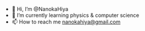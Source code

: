 - 👋 Hi, I’m @NanokaHiya
- 🌱 I’m currently learning physics & computer science
- 📫 How to reach me nanokahiya@gmail.com

<!---
NanokaHiya/NanokaHiya is a ✨ special ✨ repository because its `README.md` (this file) appears on your GitHub profile.
You can click the Preview link to take a look at your changes.
--->
